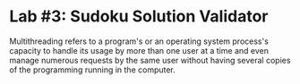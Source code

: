 # Lab #3: Sudoku Solution Validator 

Multithreading refers to a program's or an operating system process's capacity to handle its usage by more than one user at a time and even manage numerous requests by the same user without having several copies of the programming running in the computer.



